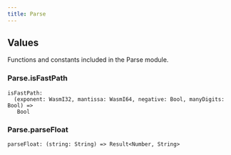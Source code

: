 ```yaml
---
title: Parse
---
```


## Values

Functions and constants included in the Parse module.

### Parse.**isFastPath**

```grain
isFastPath:
  (exponent: WasmI32, mantissa: WasmI64, negative: Bool, manyDigits: Bool) =>
   Bool
```

### Parse.**parseFloat**

```grain
parseFloat: (string: String) => Result<Number, String>
```

